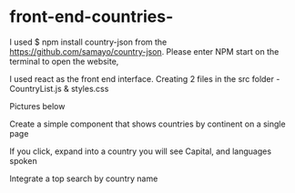 # front-end-countries-

I used $ npm install country-json from the https://github.com/samayo/country-json.
Please enter NPM start on the terminal to open the website,

I used react as the front end interface. Creating 2 files in the src folder - CountryList.js & styles.css

Pictures below 

Create a simple component that shows countries by continent on a single page

If you click, expand into a country you will see Capital, and languages spoken

Integrate a top search by country name

